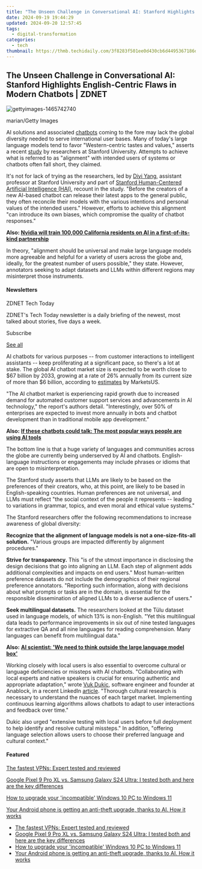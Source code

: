 ```yaml
---
title: "The Unseen Challenge in Conversational AI: Stanford Highlights English-Centric Flaws in Modern Chatbots | ZDNET"
date: 2024-09-19 19:44:29
updated: 2024-09-20 12:57:45
tags:
  - digital-transformation
categories:
  - tech
thumbnail: https://thmb.techidaily.com/3f8283f501ee0d430cb6d4495367186d5cee7442e26fa273382b19ae26cbaade.png
---
```


## The Unseen Challenge in Conversational AI: Stanford Highlights English-Centric Flaws in Modern Chatbots | ZDNET

![gettyimages-1465742740](https://www.zdnet.com/a/img/resize/5a889b806d8e51b6a7eee651ebc2f8e2b7678df6/2024/08/13/ac736602-a39f-4c9e-a3ea-f005de7be464/gettyimages-1465742740.jpg?auto=webp&width=1280)

marian/Getty Images

AI solutions and associated [chatbots](https://www.zdnet.com/article/best-ai-chatbot/) coming to the fore may lack the global diversity needed to serve international user bases. Many of today's large language models tend to favor "Western-centric tastes and values," asserts a recent [study](https://arxiv.org/pdf/2402.15018#link=%7B%22role%22:%22standard%22,%22href%22:%22https://arxiv.org/pdf/2402.15018%22,%22target%22:%22%5Fblank%22,%22absolute%22:%22%22,%22linkText%22:%22study%22%7D) by researchers at Stanford University. Attempts to achieve what is referred to as "alignment" with intended users of systems or chatbots often fall short, they claimed. 

It's not for lack of trying as the researchers, led by [Diyi Yang](https://cs.stanford.edu/~diyiy/#link=%7B%22role%22:%22standard%22,%22href%22:%22https://cs.stanford.edu/~diyiy/%22,%22target%22:%22%5Fblank%22,%22absolute%22:%22%22,%22linkText%22:%22Diyi%20Yang%22%7D), assistant professor at Stanford University and part of [Stanford Human-Centered Artificial Intelligence (HAI)](https://hai.stanford.edu/#link=%7B%22role%22:%22standard%22,%22href%22:%22https://hai.stanford.edu/%22,%22target%22:%22%22,%22absolute%22:%22%22,%22linkText%22:%22Stanford%20Human-Centered%20Artificial%20Intelligence%20%28HAI%29%22%7D), recount in the study. "Before the creators of a new AI-based chatbot can release their latest apps to the general public, they often reconcile their models with the various intentions and personal values of the intended users." However, efforts to achieve this alignment "can introduce its own biases, which compromise the quality of chatbot responses."

**Also: [Nvidia will train 100,000 California residents on AI in a first-of-its-kind partnership](https://www.zdnet.com/article/nvidia-will-train-100000-california-residents-on-ai-in-a-first-of-its-kind-partnership/)**

In theory, "alignment should be universal and make large language models more agreeable and helpful for a variety of users across the globe and, ideally, for the greatest number of users possible," they state. However, annotators seeking to adapt datasets and LLMs within different regions may misinterpret those instruments. 

#### Newsletters

ZDNET Tech Today

ZDNET's Tech Today newsletter is a daily briefing of the newest, most talked about stories, five days a week.

 Subscribe

[See all](https://www.zdnet.com/newsletters/)

AI chatbots for various purposes -- from customer interactions to intelligent assistants -- keep proliferating at a significant pace, so there's a lot at stake. The global AI chatbot market size is expected to be worth close to $67 billion by 2033, growing at a rate of 26% annually from its current size of more than $6 billion, according to [estimates](https://market.us/report/ai-chatbot-market/#link=%7B%22role%22:%22standard%22,%22href%22:%22https://market.us/report/ai-chatbot-market/%22,%22target%22:%22%5Fblank%22,%22absolute%22:%22%22,%22linkText%22:%22estimates%22%7D) by MarketsUS.

 "The AI chatbot market is experiencing rapid growth due to increased demand for automated customer support services and advancements in AI technology," the report's authors detail. "Interestingly, over 50% of enterprises are expected to invest more annually in bots and chatbot development than in traditional mobile app development."

**Also:** [**If these chatbots could talk: The most popular ways people are using AI tools**](https://www.zdnet.com/article/if-these-chatbots-could-talk-the-most-popular-ways-people-are-using-ai-tools/)

The bottom line is that a huge variety of languages and communities across the globe are currently being underserved by AI and chatbots. English-language instructions or engagements may include phrases or idioms that are open to misinterpretation. 

The Stanford study asserts that LLMs are likely to be based on the preferences of their creators, who, at this point, are likely to be based in English-speaking countries. Human preferences are not universal, and LLMs must reflect "the social context of the people it represents -- leading to variations in grammar, topics, and even moral and ethical value systems." 

The Stanford researchers offer the following recommendations to increase awareness of global diversity:

**Recognize that the alignment of language models is not a one-size-fits-all solution.** "Various groups are impacted differently by alignment procedures."

**Strive for transparency.** This "is of the utmost importance in disclosing the design decisions that go into aligning an LLM. Each step of alignment adds additional complexities and impacts on end users." Most human-written preference datasets do not include the demographics of their regional preference annotators. "Reporting such information, along with decisions about what prompts or tasks are in the domain, is essential for the responsible dissemination of aligned LLMs to a diverse audience of users."

**Seek multilingual datasets.** The researchers looked at the Tülu dataset used in language models, of which 13% is non-English. "Yet this multilingual data leads to performance improvements in six out of nine tested languages for extractive QA and all nine languages for reading comprehension. Many languages can benefit from multilingual data."

**Also:** [**AI scientist: 'We need to think outside the large language model box'**](https://www.zdnet.com/article/ai-scientist-we-need-to-think-outside-the-large-language-model-box/)

Working closely with local users is also essential to overcome cultural or language deficiencies or missteps with AI chatbots. "Collaborating with local experts and native speakers is crucial for ensuring authentic and appropriate adaptation," wrote [Vuk Dukic](https://www.linkedin.com/in/vukdukic/#link=%7B%22role%22:%22standard%22,%22href%22:%22https://www.linkedin.com/in/vukdukic/%22,%22target%22:%22%5Fblank%22,%22absolute%22:%22%22,%22linkText%22:%22Vuk%20Dukic%22%7D), software engineer and founder at Anablock, in a recent LinkedIn [article](https://www.linkedin.com/pulse/adapting-ai-chatbots-different-cultural-contexts-vuk-dukic-98k1c/#link=%7B%22role%22:%22standard%22,%22href%22:%22https://www.linkedin.com/pulse/adapting-ai-chatbots-different-cultural-contexts-vuk-dukic-98k1c/%22,%22target%22:%22%5Fblank%22,%22absolute%22:%22%22,%22linkText%22:%22article%22%7D). "Thorough cultural research is necessary to understand the nuances of each target market. Implementing continuous learning algorithms allows chatbots to adapt to user interactions and feedback over time."

Dukic also urged "extensive testing with local users before full deployment to help identify and resolve cultural missteps." In addition, "offering language selection allows users to choose their preferred language and cultural context."

#### Featured

[The fastest VPNs: Expert tested and reviewed](https://www.zdnet.com/article/fastest-vpn/ "The fastest VPNs: Expert tested and reviewed")

[Google Pixel 9 Pro XL vs. Samsung Galaxy S24 Ultra: I tested both and here are the key differences](https://www.zdnet.com/article/google-pixel-9-pro-xl-vs-samsung-galaxy-s24-ultra/ "Google Pixel 9 Pro XL vs. Samsung Galaxy S24 Ultra: I tested both and here are the key differences")

[How to upgrade your 'incompatible' Windows 10 PC to Windows 11](https://www.zdnet.com/article/how-to-upgrade-your-incompatible-windows-10-pc-to-windows-11/ "How to upgrade your 'incompatible' Windows 10 PC to Windows 11")

[Your Android phone is getting an anti-theft upgrade, thanks to AI. How it works](https://www.zdnet.com/article/your-android-phone-is-getting-an-anti-theft-upgrade-thanks-to-ai-how-it-works/ "Your Android phone is getting an anti-theft upgrade, thanks to AI. How it works")

* [The fastest VPNs: Expert tested and reviewed](https://www.zdnet.com/article/fastest-vpn/ "The fastest VPNs: Expert tested and reviewed")
* [Google Pixel 9 Pro XL vs. Samsung Galaxy S24 Ultra: I tested both and here are the key differences](https://www.zdnet.com/article/google-pixel-9-pro-xl-vs-samsung-galaxy-s24-ultra/ "Google Pixel 9 Pro XL vs. Samsung Galaxy S24 Ultra: I tested both and here are the key differences")
* [How to upgrade your 'incompatible' Windows 10 PC to Windows 11](https://www.zdnet.com/article/how-to-upgrade-your-incompatible-windows-10-pc-to-windows-11/ "How to upgrade your 'incompatible' Windows 10 PC to Windows 11")
* [Your Android phone is getting an anti-theft upgrade, thanks to AI. How it works](https://www.zdnet.com/article/your-android-phone-is-getting-an-anti-theft-upgrade-thanks-to-ai-how-it-works/ "Your Android phone is getting an anti-theft upgrade, thanks to AI. How it works")

<ins class="adsbygoogle"
     style="display:block"
     data-ad-format="autorelaxed"
     data-ad-client="ca-pub-7571918770474297"
     data-ad-slot="1223367746"></ins>



<ins class="adsbygoogle"
     style="display:block"
     data-ad-client="ca-pub-7571918770474297"
     data-ad-slot="8358498916"
     data-ad-format="auto"
     data-full-width-responsive="true"></ins>
